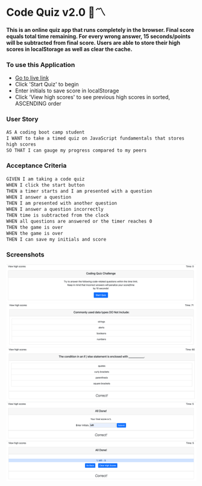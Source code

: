 # Code Quiz v2.0 :test_tube::part_alternation_mark:

#### This is an online quiz app that runs completely in the browser. Final score equals total time remaining. For every wrong answer, 15 seconds/points will be subtracted from final score. Users are able to store their high scores in localStorage as well as clear the cache. 

### To use this Application

- [Go to live link](https://mrahma04.github.io/code-quiz-v2.0/)
- Click 'Start Quiz' to begin
- Enter initials to save score in localStorage
- Click 'View high scores' to see previous high scores in sorted, ASCENDING order

### User Story

```
AS A coding boot camp student
I WANT to take a timed quiz on JavaScript fundamentals that stores high scores
SO THAT I can gauge my progress compared to my peers
```

### Acceptance Criteria

```
GIVEN I am taking a code quiz
WHEN I click the start button
THEN a timer starts and I am presented with a question
WHEN I answer a question
THEN I am presented with another question
WHEN I answer a question incorrectly
THEN time is subtracted from the clock
WHEN all questions are answered or the timer reaches 0
THEN the game is over
WHEN the game is over
THEN I can save my initials and score
```
### Screenshots

![](./assets/img/2022-04-26-08-05-19.png)
![](./assets/img/2022-04-26-08-05-31.png)
![](./assets/img/2022-04-26-08-05-42.png)
![](./assets/img/2022-04-26-08-06-13.png)
![](./assets/img/2022-04-26-08-06-24.png)